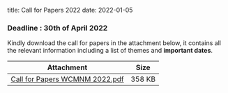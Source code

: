 title: Call for Papers 2022
date: 2022-01-05
 
### Deadline : 30th of April 2022

Kindly download the call for papers in the attachment below, it contains all the relevant information including a list of themes and **important dates**.

| Attachment | Size |
|---|---|
|<a href="/files/Second Call for Papers WCMNM 2022.pdf">Call for Papers WCMNM 2022.pdf</a> | 358 KB |

